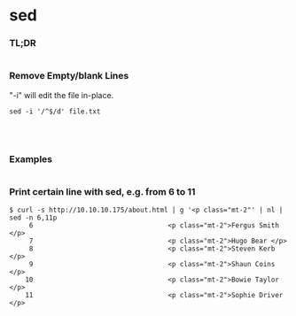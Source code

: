 # sed   

### TL;DR
```

```

### Remove Empty/blank Lines
"-i" will edit the file in-place.
```
sed -i '/^$/d' file.txt
```

### 
```

```

### 
```

```

### Examples
```

```

### Print certain line with sed, e.g. from 6 to 11
```
$ curl -s http://10.10.10.175/about.html | g '<p class="mt-2"' | nl | sed -n 6,11p
     6                                  <p class="mt-2">Fergus Smith </p>
     7                                  <p class="mt-2">Hugo Bear </p>
     8                                  <p class="mt-2">Steven Kerb </p>
     9                                  <p class="mt-2">Shaun Coins </p>
    10                                  <p class="mt-2">Bowie Taylor </p>
    11                                  <p class="mt-2">Sophie Driver </p>
```

### 
```

```

### 
```

```

### 
```

```

### 
```

```
